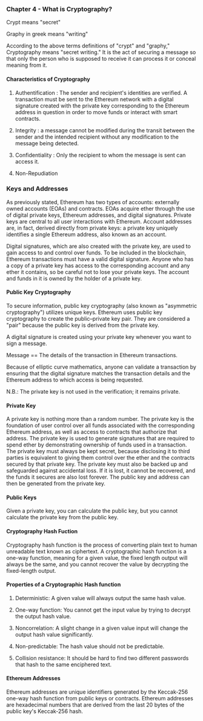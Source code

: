 ### Chapter 4 - What is Cryptography?
Crypt means "secret"

Graphy in greek means "writing"

According to the above terms definitions of "crypt" and "graphy," Cryptography means "secret writing." It is the act of securing a message so that only the person who is supposed to receive it can process it or conceal meaning from it.

#### Characteristics of Cryptography
1. Authentification : The sender and recipient's identities are verified. A transaction must be sent to the Ethereum network with a digital signature created with the private key corresponding to the Ethereum address in question in order to move funds or interact with smart contracts. 

2. Integrity : a message cannot be modified during the transit between the sender and the intended recipient without any modification to the message being detected.

3. Confidentiality : Only the recipient to whom the message is sent can access it.

4. Non-Repudiation


### Keys and Addresses
As previously stated, Ethereum has two types of accounts: externally owned accounts (EOAs) and contracts. EOAs acquire ether through the use of digital private keys, Ethereum addresses, and digital signatures. Private keys are central to all user interactions with Ethereum. Account addresses are, in fact, derived directly from private keys: a private key uniquely identifies a single Ethereum address, also known as an account.

Digital signatures, which are also created with the private key, are used to gain access to and control over funds. To be included in the blockchain, Ethereum transactions must have a valid digital signature. Anyone who has a copy of a private key has access to the corresponding account and any ether it contains, so be careful not to lose your private keys. 
The account and funds in it is owned by the holder of a private key.


#### Public Key Cryptography
To secure information, public key cryptography (also known as "asymmetric cryptography") utilizes unique keys.  Ethereum uses public key cryptography to create the public–private key pair. They are considered a "pair" because the public key is derived from the private key.

A digital signature is created using your private key whenever you want to sign a message. 

Message == The details of the transaction in Ethereum transactions.

Because of elliptic curve mathematics, anyone can validate a transaction by ensuring that the digital signature matches the transaction details and the Ethereum address to which access is being requested.

N.B.: The private key is not used in the verification; it remains private.

#### Private Key
A private key is nothing more than a random number. The private key is the foundation of user control over all funds associated with the corresponding Ethereum address, as well as access to contracts that authorize that address. 
The private key is used to generate signatures that are required to spend ether by demonstrating ownership of funds used in a transaction. 
The private key must always be kept secret, because disclosing it to third parties is equivalent to giving them control over the ether and the contracts secured by that private key. 
The private key must also be backed up and safeguarded against accidental loss. If it is lost, it cannot be recovered, and the funds it secures are also lost forever.
The public key and address can then be generated from the private key.


#### Public Keys
Given a private key, you can calculate the public key, but you cannot calculate the private key from the public key.


#### Cryptography Hash Fuction
 Cryptography hash function is the process of converting plain text to human unreadable text known as ciphertext. A cryptographic hash function is a one-way function, meaning for a given value, the fixed length output will always be the same, and you cannot recover the value by decrypting the fixed-length output.

####  Properties of a Cryptographic Hash function
1. Deterministic: A given value will always output the same hash value.
2. One-way function: You cannot get the input value by trying to decrypt the output hash value.
3. Noncorrelation: A slight change in a given value input will change the output hash value significantly.
4. Non-predictable: The hash value should not be predictable.

5. Collision resistance​: It should be hard to find two different passwords that hash to the same enciphered text.


#### Ethereum Addresses
Ethereum addresses are unique identifiers generated by the Keccak-256 one-way hash function from public keys or contracts.
Ethereum addresses are hexadecimal numbers that are derived from the last 20 bytes of the public key's Keccak-256 hash.